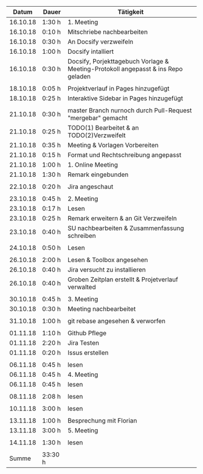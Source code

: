 ﻿Datum | Dauer | Tätigkeit
-------- | -------- | --------
16.10.18 | 1:30 h   | 1. Meeting
16.10.18 | 0:10 h   | Mitschriebe nachbearbeiten
16.10.18 | 0:30 h   | An Docsify verzweifeln
16.10.18 | 1:00 h   | Docsify intalliert
16.10.18 | 0:30 h   | Docsify, Porjekttagebuch Vorlage & Meeting-Protokoll angepasst & ins Repo geladen
 | | 
18.10.18 | 0:05 h   | Projektverlauf in Pages hinzugefügt
18.10.18 | 0:25 h   | Interaktive Sidebar in Pages hinzugefügt
 | | 
21.10.18 | 0:30 h   | master Branch nurnoch durch Pull-Request "mergebar" gemacht 
21.10.18 | 0:25 h   | TODO(1) Bearbeitet & an TODO(2)Verzweifelt
21.10.18 | 0:35 h   | Meeting & Vorlagen Vorbereiten
21.10.18 | 0:15 h   | Format und Rechtschreibung angepasst
21.10.18 | 1:00 h   | 1. Online Meeting
21.10.18 | 1:30 h   | Remark eingebunden
 | | 
22.10.18 | 0:20 h   | Jira angeschaut
 | | 
23.10.18 | 0:45 h | 2. Meeting
23.10.18 | 0:17 h | Lesen
23.10.18 | 0:25 h | Remark erweitern & an Git Verzweifeln
23.10.18 | 0:40 h | SU nachbearbeiten & Zusammenfassung schreiben
||
24.10.18 | 0:50 h | Lesen 
||
26.10.18 | 2:00 h | Lesen & Toolbox angesehen
26.10.18 | 0:40 h | Jira versucht zu installieren
26.10.18 | 0:40 h | Groben Zeitplan erstellt & Projetverlauf verwalted
||
30.10.18 | 0:45 h  | 3. Meeting
30.10.18 | 0:30 h  | Meeting nachbearbeitet
 || 
31.10.18 | 1:00 h  | git rebase angesehen & verworfen
 || 
01.11.18 | 1:10 h | Github Pflege 
01.11.18 | 2:20 h | Jira Testen 
01.11.18 | 0:20 h | Issus erstellen 
 ||
06.11.18 | 0:45 h | lesen
06.11.18 | 0:45 h | 4. Meeting
06.11.18 | 0:45 h | lesen
||
08.11.18 | 2:08 h | lesen
||
10.11.18 | 3:00 h | lesen
||
13.11.18 | 1:00 h | Besprechung mit Florian
13.11.18 | 3:00 h | 5. Meeting
||
14.11.18 | 1:30 h | lesen
||
Summe |  33:30 h  | 
